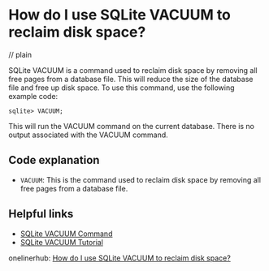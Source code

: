 # How do I use SQLite VACUUM to reclaim disk space?
// plain

SQLite VACUUM is a command used to reclaim disk space by removing all free pages from a database file. This will reduce the size of the database file and free up disk space. To use this command, use the following example code:

```
sqlite> VACUUM;
```

This will run the VACUUM command on the current database. There is no output associated with the VACUUM command.

## Code explanation


- `VACUUM`: This is the command used to reclaim disk space by removing all free pages from a database file.

## Helpful links

- [SQLite VACUUM Command](https://www.sqlite.org/lang_vacuum.html)
- [SQLite VACUUM Tutorial](https://www.sqlitetutorial.net/sqlite-vacuum/)

onelinerhub: [How do I use SQLite VACUUM to reclaim disk space?](https://onelinerhub.com/sqlite/how-do-i-use-sqlite-vacuum-to-reclaim-disk-space)